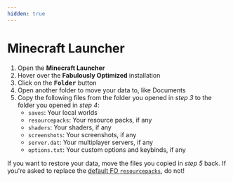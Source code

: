 ```yaml
---
hidden: true
---
```


# Minecraft Launcher

1. Open the **Minecraft Launcher**
2. Hover over the **Fabulously Optimized** installation
3. Click on the <kbd>**Folder**</kbd> button
4. Open another folder to move your data to, like Documents
5. Copy the following files from the folder you opened in _step 3_ to the folder you opened in _step 4_:
   * `saves`: Your local worlds
   * `resourcepacks`: Your resource packs, if any
   * `shaders`: Your shaders, if any
   * `screenshots`: Your screenshots, if any
   * `server.dat`: Your multiplayer servers, if any
   * `options.txt`: Your custom options and keybinds, if any

If you want to restore your data, move the files you copied in _step 5_ back. If you're asked to replace the [default FO `resourcepacks`](../../info/resource-packs.md), do not!
